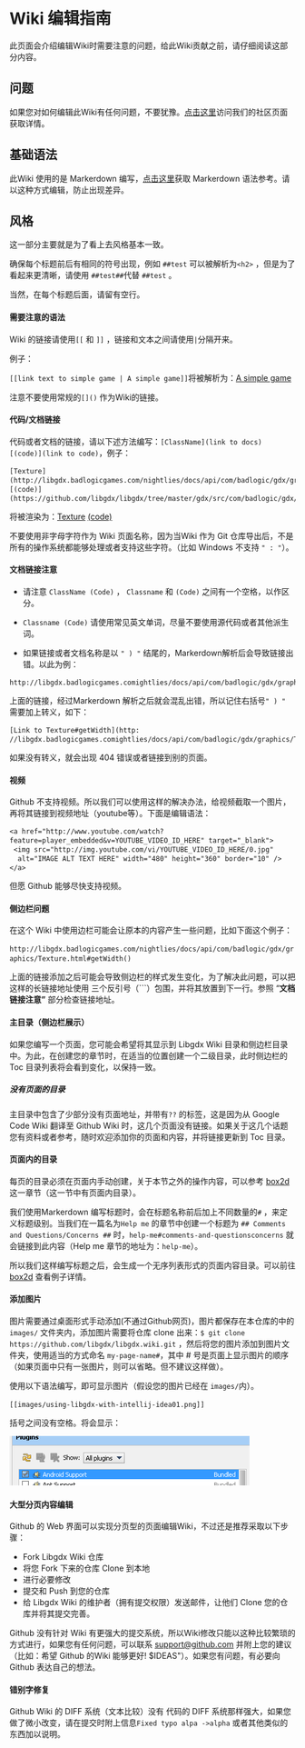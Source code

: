 # Wiki 编辑指南

此页面会介绍编辑Wiki时需要注意的问题，给此Wiki贡献之前，请仔细阅读这部分内容。

## 问题

如果您对如何编辑此Wiki有任何问题，不要犹豫。[点击这里](https://github.com/libgdx/libgdx/wiki/Community-%26amp%3B-Support)访问我们的社区页面获取详情。

## 基础语法

此Wiki 使用的是 Markerdown 编写，[点击这里](https://github.com/adam-p/markdown-here/wiki/Markdown-Cheatsheet)获取 Markerdown 语法参考。请以这种方式编辑，防止出现差异。

## 风格

这一部分主要就是为了看上去风格基本一致。

确保每个标题前后有相同的符号出现，例如 `##test` 可以被解析为`<h2>` ，但是为了看起来更清晰，请使用 `##test##`代替 `##test` 。

当然，在每个标题后面，请留有空行。

#### 需要注意的语法

Wiki 的链接请使用`[[` 和 `]]` ，链接和文本之间请使用`|`分隔开来。

例子：

`[[link text to simple game | A simple game]]`将被解析为：[A simple game](https://github.com/libgdx/libgdx/wiki/A-simple-game)

注意不要使用常规的`[]()` 作为Wiki的链接。

#### 代码/文档链接

代码或者文档的链接，请以下述方法编写：`[ClassName](link to docs) [(code)](link to code)`，例子：

```
[Texture](http://libgdx.badlogicgames.com/nightlies/docs/api/com/badlogic/gdx/graphics/Texture.html)
[(code)](https://github.com/libgdx/libgdx/tree/master/gdx/src/com/badlogic/gdx/graphics/Texture.java)
```

将被渲染为：[Texture](http://libgdx.badlogicgames.com/nightlies/docs/api/com/badlogic/gdx/graphics/Texture.html) [\(code\)](https://github.com/libgdx/libgdx/tree/master/gdx/src/com/badlogic/gdx/graphics/Texture.java)

不要使用非字母字符作为 Wiki 页面名称，因为当Wiki 作为 Git 仓库导出后，不是所有的操作系统都能够处理或者支持这些字符。（比如 Windows 不支持 `" : "`）。

#### 文档链接注意

* 请注意 `ClassName (Code)` ， `Classname` 和 `(Code)` 之间有一个空格，以作区分。

* `Classname (Code)`  请使用常见英文单词，尽量不要使用源代码或者其他派生词。

* 如果链接或者文档名称是以 `" ) "` 结尾的，Markerdown解析后会导致链接出错。以此为例：

```
http://libgdx.badlogicgames.comightlies/docs/api/com/badlogic/gdx/graphics/Texture.html#getWidth()
```

上面的链接，经过Markerdown 解析之后就会混乱出错，所以记住右括号`" ) "` 需要加上转义，如下：

```
[Link to Texture#getWidth](http:
//libgdx.badlogicgames.comightlies/docs/api/com/badlogic/gdx/graphics/Texture.html#getWidth(\))
```

如果没有转义，就会出现 404 错误或者链接到别的页面。

#### 视频

Github 不支持视频。所以我们可以使用这样的解决办法，给视频截取一个图片，再将其链接到视频地址（youtube等）。下面是编辑语法：

```
<a href="http://www.youtube.com/watch?feature=player_embedded&v=YOUTUBE_VIDEO_ID_HERE" target="_blank">
 <img src="http://img.youtube.com/vi/YOUTUBE_VIDEO_ID_HERE/0.jpg"
  alt="IMAGE ALT TEXT HERE" width="480" height="360" border="10" />
</a>
```

但愿 Github 能够尽快支持视频。

#### 侧边栏问题

在这个 Wiki 中使用边栏可能会让原本的内容产生一些问题，比如下面这个例子：

`http://libgdx.badlogicgames.com/nightlies/docs/api/com/badlogic/gdx/graphics/Texture.html#getWidth()`

上面的链接添加之后可能会导致侧边栏的样式发生变化，为了解决此问题，可以把这样的长链接地址使用 三个反引号（\`\`\`）包围，并将其放置到下一行。参照 “**文档链接注意”** 部分检查链接地址。

#### 主目录（侧边栏展示）

如果您编写一个页面，您可能会希望将其显示到 Libgdx Wiki 目录和侧边栏目录中。为此，在创建您的章节时，在适当的位置创建一个二级目录，此时侧边栏的 Toc 目录列表将会看到变化，以保持一致。

##### 没有页面的目录

主目录中包含了少部分没有页面地址，并带有`??` 的标签，这是因为从 Google Code Wiki 翻译至 Github Wiki 时，这几个页面没有链接。如果关于这几个话题您有资料或者参考，随时欢迎添加你的页面和内容，并将链接更新到 Toc 目录。

#### 页面内的目录

每页的目录必须在页面内手动创建，关于本节之外的操作内容，可以参考 [box2d](https://github.com/libgdx/libgdx/wiki/Box2d) 这一章节（这一节中有页面内目录）。

我们使用Markerdown 编写标题时，会在标题名称前后加上不同数量的`#` ，来定义标题级别。当我们在一篇名为`Help me` 的章节中创建一个标题为 `## Comments and Questions/Concerns ##`  时，`help-me#comments-and-questionsconcerns` 就会链接到此内容（Help me 章节的地址为：`help-me`）。

所以我们这样编写标题之后，会生成一个无序列表形式的页面内容目录。可以前往 [box2d](#) 查看例子详情。

#### 添加图片

图片需要通过桌面形式手动添加\(不通过Github网页\)，图片都保存在本仓库的中的`images/` 文件夹内，添加图片需要将仓库 clone 出来：`$ git clone https://github.com/libgdx/libgdx.wiki.git` ，然后将您的图片添加到图片文件夹，使用适当的方式命名 `my-page-name#`，其中 \# 号是页面上显示图片的顺序（如果页面中只有一张图片，则可以省略。但不建议这样做）。

使用以下语法编写，即可显示图片（假设您的图片已经在 `images/`内）。

`[[images/using-libgdx-with-intellij-idea01.png]]`

括号之间没有空格。将会显示：

![](/assets/import.png)

#### 大型分页内容编辑

Github 的 Web 界面可以实现分页型的页面编辑Wiki，不过还是推荐采取以下步骤：

* Fork Libgdx Wiki 仓库
* 将您 Fork 下来的仓库 Clone 到本地
* 进行必要修改
* 提交和 Push 到您的仓库
* 给 Libgdx Wiki 的维护者（拥有提交权限）发送邮件，让他们 Clone 您的仓库并将其提交完善。

Github 没有针对 Wiki 有更强大的提交系统，所以Wiki修改只能以这种比较繁琐的方式进行，如果您有任何问题，可以联系 [support@github.com](mailto:support@github.com) 并附上您的建议（比如：希望 Github 的Wiki 能够更好! $IDEAS"）。如果您有问题，有必要向 Github 表达自己的想法。

#### 错别字修复

Github Wiki 的 DIFF 系统（文本比较）没有 代码的 DIFF 系统那样强大，如果您做了微小改变，请在提交时附上信息`Fixed typo alpa ->alpha` 或者其他类似的东西加以说明。

